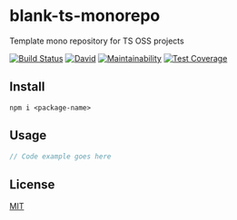 # blank-ts-monorepo
Template mono repository for TS OSS projects  

[![Build Status](https://travis-ci.com/qiwi/blank-ts-monorepo.svg?branch=master)](https://travis-ci.com/qiwi/blank-ts-monorepo)
[![David](https://img.shields.io/david/dev/qiwi/blank-ts-monorepo?label=deps)](https://david-dm.org/qiwi/blank-ts-monorepo?type=dev)
[![Maintainability](https://api.codeclimate.com/v1/badges/14bc03164abbdb806f5a/maintainability)](https://codeclimate.com/github/antongolub/blank-ts-monorepo/maintainability)
[![Test Coverage](https://api.codeclimate.com/v1/badges/14bc03164abbdb806f5a/test_coverage)](https://codeclimate.com/github/antongolub/blank-ts-monorepo/test_coverage)

## Install
```shell
npm i <package-name>
```

## Usage
```typescript
// Code example goes here
```

## License
[MIT](./LICENSE)
